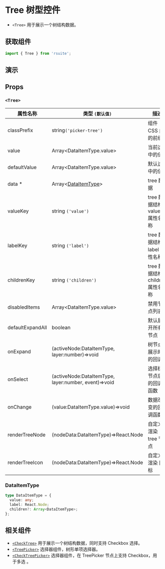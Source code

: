 # Tree 树型控件

* `<Tree>` 用于展示一个树结构数据。

## 获取组件

```js
import { Tree } from 'rsuite';
```

## 演示

<!--{demo}-->

## Props

### `<Tree>`

| 属性名称         | 类型 `(默认值)`                                      | 描述                            |
| ---------------- | ---------------------------------------------------- | ------------------------------- |
| classPrefix      | string`('picker-tree')`                              | 组件 CSS 类的前缀                      |
| value            | Array&lt;DataItemType.value&gt;                      | 当前选中的值                    |
| defaultValue     | Array&lt;DataItemType.value&gt;                      | 默认选中的值                    |
| data \*          | Array&lt;[DataItemType](#DataItemType)&gt;           | tree 数据                       |
| valueKey         | string `('value')`                                   | tree 数据结构 value 属性名称    |
| labelKey         | string `('label')`                                   | tree 数据结构 label 属性名称    |
| childrenKey      | string `('children')`                                | tree 数据结构 children 属性名称 |
| disabledItems    | Array&lt;DataItemType.value&gt;                      | 禁用节点列表                    |
| defaultExpandAll | boolean                                              | 默认展开所有节点                |
| onExpand         | (activeNode:DataItemType, layer:number)=>void        | 树节点展示时的回调              |
| onSelect         | (activeNode:DataItemType, layer:number, event)=>void | 选择树节点后的回调函数          |
| onChange         | (value:DataItemType.value)=>void                     | 数据改变的回调函数              |
| renderTreeNode   | (nodeData:DataItemType)=>React.Node                  | 自定义渲染 tree 节点            |
| renderTreeIcon   | (nodeData:DataItemType)=>React.Node                  | 自定义渲染 图标                 |

### DataItemType

```ts
type DataItemType = {
  value: any;
  label: React.Node;
  children?: Array<DataItemType>;
};
```

## 相关组件

* [`<CheckTree>`](./check-tree) 用于展示一个树结构数据，同时支持 Checkbox 选择。
* [`<TreePicker>`](./tree-picker) 选择器组件，树形单项选择器。
* [`<CheckTreePicker>`](./check-tree-picker) 选择器组件，在 TreePicker 节点上支持 Checkbox，用于多选 。
